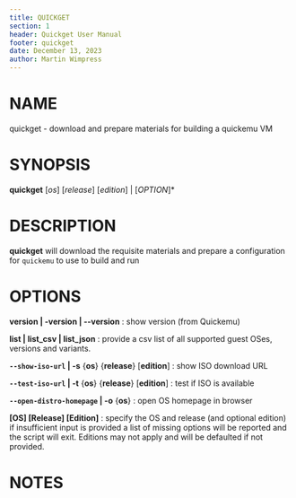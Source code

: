 ```yaml
---
title: QUICKGET
section: 1
header: Quickget User Manual
footer: quickget
date: December 13, 2023
author: Martin Wimpress
---
```


# NAME

quickget - download and prepare materials for building a quickemu VM

# SYNOPSIS

**quickget** [*os*] [*release*] [*edition*] | [*OPTION*]*

# DESCRIPTION

**quickget** will download the requisite materials and prepare a configuration for `quickemu` to use to build and run

# OPTIONS

**version | -version | --version**
: show version (from Quickemu)

**list | list_csv | list_json**
: provide a csv list of all supported guest OSes, versions and variants.

**```--show-iso-url``` | -s** {**os**} {**release**} [**edition**]
: show ISO download URL

**```--test-iso-url``` | -t** {**os**} {**release**} [**edition**]
: test if ISO is available

**```--open-distro-homepage``` | -o** {**os**}
: open OS homepage in browser

**[OS] [Release] [Edition]**
: specify the OS and release (and optional edition)
if insufficient input is provided a list of missing options will be reported and the script will exit.  Editions may not apply and will be defaulted if not provided.

# NOTES